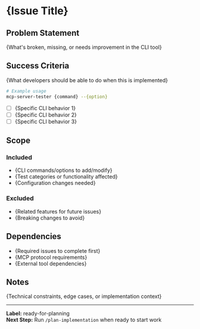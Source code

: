 # {Issue Title}

## Problem Statement

{What's broken, missing, or needs improvement in the CLI tool}

## Success Criteria

{What developers should be able to do when this is implemented}

```bash
# Example usage
mcp-server-tester {command} --{option}
```

- [ ] {Specific CLI behavior 1}
- [ ] {Specific CLI behavior 2}
- [ ] {Specific CLI behavior 3}

## Scope

### Included

- {CLI commands/options to add/modify}
- {Test categories or functionality affected}
- {Configuration changes needed}

### Excluded

- {Related features for future issues}
- {Breaking changes to avoid}

## Dependencies

- {Required issues to complete first}
- {MCP protocol requirements}
- {External tool dependencies}

## Notes

{Technical constraints, edge cases, or implementation context}

---

**Label:** ready-for-planning  
**Next Step:** Run `/plan-implementation` when ready to start work
